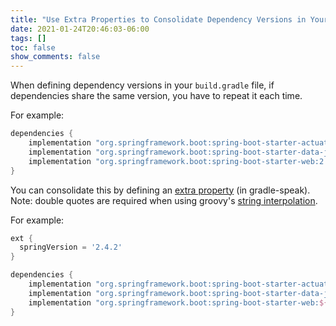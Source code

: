```yaml
---
title: "Use Extra Properties to Consolidate Dependency Versions in Your build.gradle File"
date: 2021-01-24T20:46:03-06:00
tags: []
toc: false
show_comments: false
---
```


When defining dependency versions in your `build.gradle` file, if dependencies share the same version, you have to repeat it each time. 

For example:

```groovy
dependencies {
	implementation "org.springframework.boot:spring-boot-starter-actuator:2.4.2"
	implementation "org.springframework.boot:spring-boot-starter-data-jpa:2.4.2"
	implementation "org.springframework.boot:spring-boot-starter-web:2.4.2"
}
```

You can consolidate this by defining an [extra property](https://docs.gradle.org/current/userguide/writing_build_scripts.html#sec:extra_properties) (in gradle-speak). Note: double quotes are required when using groovy's [string interpolation](https://docs.groovy-lang.org/latest/html/documentation/#_string_interpolation).

For example:

```groovy
ext {
  springVersion = '2.4.2'
}

dependencies {
	implementation "org.springframework.boot:spring-boot-starter-actuator:${springVersion}"
	implementation "org.springframework.boot:spring-boot-starter-data-jpa:${springVersion}"
	implementation "org.springframework.boot:spring-boot-starter-web:${springVersion}"
}
```
